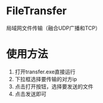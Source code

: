 # FileTransfer
局域网文件传输（融合UDP广播和TCP）
# 使用方法
1. 打开transfer.exe直接运行
2. 下拉框选择要传输的对方ip
3. 点击打开按钮，选择要发送的文件
4. 点击发送即可
